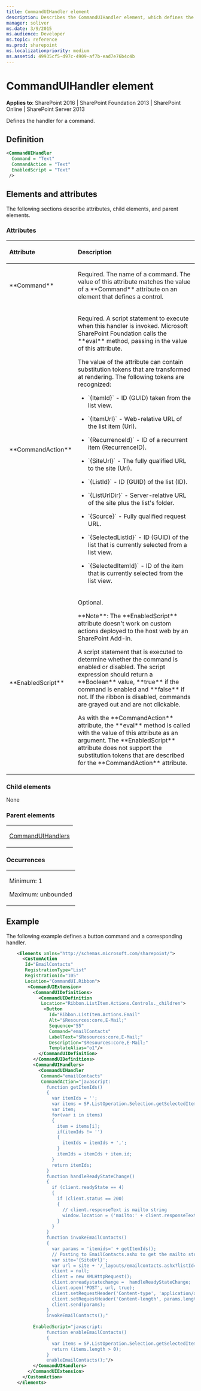 ```yaml
---
title: CommandUIHandler element
description: Describes the CommandUIHandler element, which defines the handler for a command and includes elements, attributes, and occurences.
manager: soliver
ms.date: 3/9/2015
ms.audience: Developer
ms.topic: reference
ms.prod: sharepoint
ms.localizationpriority: medium
ms.assetid: 49935cf5-d97c-4909-af7b-ead7e76b4c4b
---
```


# CommandUIHandler element

**Applies to**: SharePoint 2016 | SharePoint Foundation 2013 | SharePoint Online | SharePoint Server 2013

Defines the handler for a command.

## Definition

```XML
<CommandUIHandler
  Command = "Text"
  CommandAction = "Text"
  EnabledScript = "Text"
 />
 ```

## Elements and attributes

The following sections describe attributes, child elements, and parent elements.

### Attributes

<table>
<colgroup>
<col width="20%" />
<col width="80%" />
</colgroup>
<thead>
<tr class="header">
<th align="left"><p>Attribute</p></th>
<th align="left"><p>Description</p></th>
</tr>
</thead>
<tbody>
<tr class="odd">
<td align="left"><p>**Command**</p></td>
<td align="left"><p>Required. The name of a command. The value of this attribute matches the value of a **Command** attribute on an element that defines a control.</p></td>
</tr>
<tr class="even">
<td align="left"><p>**CommandAction**</p></td>
<td align="left"><p>Required. A script statement to execute when this handler is invoked. Microsoft SharePoint Foundation calls the **eval** method, passing in the value of this attribute.</p>
<p>The value of the attribute can contain substitution tokens that are transformed at rendering. The following tokens are recognized:</p>
<ul>
<li><p>`{ItemId}` - ID (GUID) taken from the list view.</p></li>
<li><p>`{ItemUrl}` - Web-relative URL of the list item (Url).</p></li>
<li><p>`{RecurrenceId}` - ID of a recurrent item (RecurrenceID).</p></li>
<li><p>`{SiteUrl}` - The fully qualified URL to the site (Url).</p></li>
<li><p>`{ListId}` - ID (GUID) of the list (ID).</p></li>
<li><p>`{ListUrlDir}` - Server-relative URL of the site plus the list's folder.</p></li>
<li><p>`{Source}` - Fully qualified request URL.</p></li>
<li><p>`{SelectedListId}` - ID (GUID) of the list that is currently selected from a list view.</p></li>
<li><p>`{SelectedItemId}` - ID of the item that is currently selected from the list view.</p></li>
</ul></td>
</tr>
<tr class="odd">
<td align="left"><p>**EnabledScript**</p></td>
<td align="left"><p>Optional.</p>
<p>**Note**: The **EnabledScript** attribute doesn't work on custom actions deployed to the host web by an SharePoint Add-in.</p>
<p>A script statement that is executed to determine whether the command is enabled or disabled. The script expression should return a **Boolean** value, **true** if the command is enabled and **false** if not. If the ribbon is disabled, commands are grayed out and are not clickable.</p>
<p>As with the **CommandAction** attribute, the **eval** method is called with the value of this attribute as an argument. The **EnabledScript** attribute does not support the substitution tokens that are described for the **CommandAction** attribute.</p></td>
</tr>
</tbody>
</table>

### Child elements

None

### Parent elements

<table>
<colgroup>
<col width="100%" />
</colgroup>
<tbody>
<tr class="odd">
<td align="left"><p><a href="commanduihandlers-element.md">CommandUIHandlers</a></p></td>
</tr>
</tbody>
</table>

### Occurrences

<table>
<colgroup>
<col width="100%" />
</colgroup>
<tbody>
<tr class="odd">
<td align="left"><p>Minimum: 1</p>
<p>Maximum: unbounded</p></td>
</tr>
</tbody>
</table>

## Example

The following example defines a button command and a corresponding handler.

```XML
    <Elements xmlns="http://schemas.microsoft.com/sharepoint/">
      <CustomAction
       Id="EmailContacts"
       RegistrationType="List"
       RegistrationId="105"
       Location="CommandUI.Ribbon">
        <CommandUIExtension>
          <CommandUIDefinitions>
            <CommandUIDefinition
             Location="Ribbon.ListItem.Actions.Controls._children">
              <Button
                Id="Ribbon.ListItem.Actions.Email"
                Alt="$Resources:core,E-Mail;"
                Sequence="55"
                Command="emailContacts"
                LabelText="$Resources:core,E-Mail;"
                Description="$Resources:core,E-Mail;"
                TemplateAlias="o1"/>
            </CommandUIDefinition>
          </CommandUIDefinitions>
          <CommandUIHandlers>
            <CommandUIHandler
             Command="emailContacts"
             CommandAction="javascript:
               function getItemIds()
               {
                 var itemIds = '';
                 var items = SP.ListOperation.Selection.getSelectedItems();
                 var item;
                 for(var i in items)
                 {
                   item = items[i];
                   if(itemIds != '')
                   {
                     itemIds = itemIds + ',';
                   }
                   itemIds = itemIds + item.id;
                 }
                 return itemIds;
               }
               function handleReadyStateChange()
               {
                 if (client.readyState == 4)
                 {
                   if (client.status == 200) 
                   {
                     // client.responseText is mailto string
                     window.location = ('mailto:' + client.responseText);
                   }
                 }
               }
               function invokeEmailContacts()
               {
                 var params = 'itemids=' + getItemIds(); 
                 // Posting to EmailContacts.ashx to get the mailto string
                 var site='{SiteUrl}'; 
                 var url = site + '/_layouts/emailcontacts.ashx?listId={ListId}';
                 client = null;
                 client = new XMLHttpRequest();
                 client.onreadystatechange =  handleReadyStateChange;
                 client.open('POST', url, true);         
                 client.setRequestHeader('Content-type', 'application/x-www-form-urlencoded');
                 client.setRequestHeader('Content-length', params.length);
                 client.send(params);
               }      
               invokeEmailContacts();"
             
          EnabledScript="javascript:
               function enableEmailContacts()
               {
                 var items = SP.ListOperation.Selection.getSelectedItems();
                 return (items.length > 0);
               }
               enableEmailContacts();"/>
          </CommandUIHandlers>
        </CommandUIExtension>
      </CustomAction>
    </Elements>
```

<br/>







